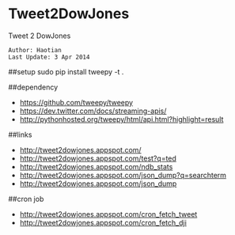 Tweet2DowJones
==============

Tweet 2 DowJones

	Author: Haotian
	Last Update: 3 Apr 2014

##setup
	sudo pip install tweepy -t .

##dependency
- https://github.com/tweepy/tweepy
- https://dev.twitter.com/docs/streaming-apis/
- http://pythonhosted.org/tweepy/html/api.html?highlight=result 



##links
- http://tweet2dowjones.appspot.com/
- http://tweet2dowjones.appspot.com/test?q=ted
- http://tweet2dowjones.appspot.com/ndb_stats
- http://tweet2dowjones.appspot.com/json_dump?q=searchterm
- http://tweet2dowjones.appspot.com/json_dump

##cron job
- http://tweet2dowjones.appspot.com/cron_fetch_tweet
- http://tweet2dowjones.appspot.com/cron_fetch_dji
	
	


